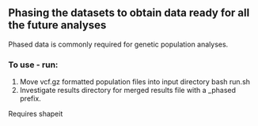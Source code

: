 ## Phasing the datasets to obtain data ready for all the future analyses 
Phased data is commonly required for genetic population analyses.

### To use - run:
1) Move vcf.gz formatted population files into input directory
bash run.sh <list filenames of vcg.gz in input folder> <output file name>
2) Investigate results directory for merged results file with a \_phased prefix. 

Requires shapeit